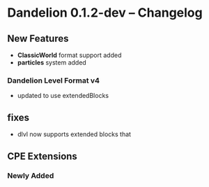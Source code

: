 # Dandelion 0.1.2-dev – Changelog

## New Features
- **ClassicWorld** format support added
- **particles** system added

### Dandelion Level Format v4
- updated to use extendedBlocks

## fixes
- dlvl now supports extended blocks that

## CPE Extensions

### Newly Added
